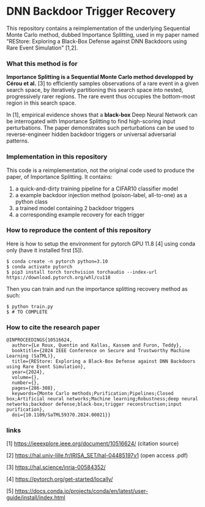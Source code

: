 # DNN Backdoor Trigger Recovery

This repository contains a reimplementation of the underlying Sequential Monte Carlo method, dubbed Importance Splitting, used in my paper named "REStore: Exploring a Black-Box Defense against DNN Backdoors using Rare Event Simulation" [1,2].

### What this method is for

**Importance Splitting is a Sequential Monte Carlo method developped by Cérou et al.** [3] to efficiently samples observations of a rare event in a given search space, by iteratively partitioning this search space into nested, progressively rarer regions. 
The rare event thus occupies the bottom-most region in this search space.

In [1], empirical evidence shows that a **black-box** Deep Neural Network can be interrogated with Importance Splitting to find high-scoring input perturbations.
The paper demonstrates such perturbations can be used to reverse-engineer hidden backdoor triggers or universal adversarial patterns.

### Implementation in this repository

This code is a reimplementation, not the original code used to produce the paper, of Importance Splitting.
It contains:

1. a quick-and-dirty training pipeline for a CIFAR10 classifier model
2. a example backdoor injection method (poison-label, all-to-one) as a python class
3. a trained model containing 2 backdoor triggers
4. a corresponding example recovery for each trigger

### How to reproduce the content of this repository

Here is how to setup the environment for pytorch GPU 11.8 [4] using conda only (have it installed first [5]).

```console
$ conda create -n pytorch python=3.10
$ conda activate pytorch
$ pip3 install torch torchvision torchaudio --index-url https://download.pytorch.org/whl/cu118
```

Then you can train and run the importance splitting recovery method as such:

```console
$ python train.py
$ # TO COMPLETE
```


### How to cite the research paper

```
@INPROCEEDINGS{10516624,
  author={Le Roux, Quentin and Kallas, Kassem and Furon, Teddy},
  booktitle={2024 IEEE Conference on Secure and Trustworthy Machine Learning (SaTML)}, 
  title={REStore: Exploring a Black-Box Defense against DNN Backdoors using Rare Event Simulation}, 
  year={2024},
  volume={},
  number={},
  pages={286-308},
  keywords={Monte Carlo methods;Purification;Pipelines;Closed box;Artificial neural networks;Machine learning;Robustness;deep neural networks;backdoor defense;black-box;trigger reconstruction;input purification},
  doi={10.1109/SaTML59370.2024.00021}}
```

### links

[1] https://ieeexplore.ieee.org/document/10516624/ (citation source)

[2] https://hal.univ-lille.fr/IRISA_SET/hal-04485197v1 (open access .pdf)

[3] https://hal.science/inria-00584352/

[4] https://pytorch.org/get-started/locally/

[5] https://docs.conda.io/projects/conda/en/latest/user-guide/install/index.html